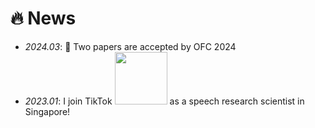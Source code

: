 # 🔥 News
- *2024.03*: 🎉 Two papers are accepted by OFC 2024
- *2023.01*: I join TikTok <img src='./images/tiktok.png' style='width: 6em;'> as a speech research scientist in Singapore!
